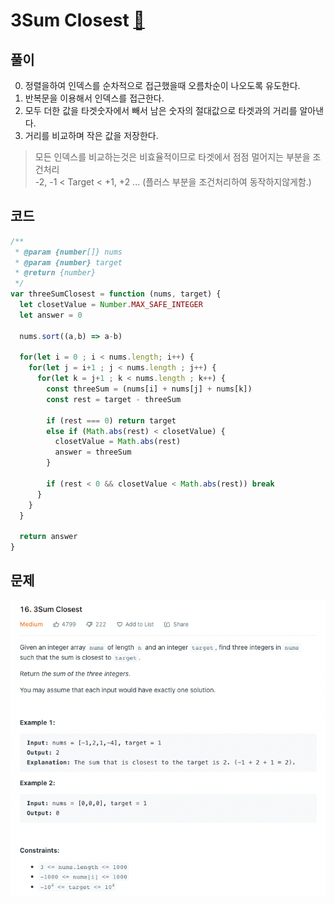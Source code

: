 # 3Sum Closest [🔗](https://leetcode.com/problems/3sum-closest/)

## 풀이

0. 정렬을하여 인덱스를 순차적으로 접근했을때 오름차순이 나오도록 유도한다.
1. 반복문을 이용해서 인덱스를 접근한다.
2. 모두 더한 값을 타겟숫자에서 빼서 남은 숫자의 절대값으로 타겟과의 거리를 알아낸다.
3. 거리를 비교하며 작은 값을 저장한다. 

> 모든 인덱스를 비교하는것은 비효율적이므로 타겟에서 점점 멀어지는 부분을 조건처리 <br>
-2, -1 < Target < +1, +2 ... (플러스 부분을 조건처리하여 동작하지않게함.)

## 코드

```javascript
/**
 * @param {number[]} nums
 * @param {number} target
 * @return {number}
 */
var threeSumClosest = function (nums, target) {
  let closetValue = Number.MAX_SAFE_INTEGER
  let answer = 0

  nums.sort((a,b) => a-b)

  for(let i = 0 ; i < nums.length; i++) {
    for(let j = i+1 ; j < nums.length ; j++) {
      for(let k = j+1 ; k < nums.length ; k++) {
        const threeSum = (nums[i] + nums[j] + nums[k])
        const rest = target - threeSum

        if (rest === 0) return target
        else if (Math.abs(rest) < closetValue) {
          closetValue = Math.abs(rest)
          answer = threeSum
        }

        if (rest < 0 && closetValue < Math.abs(rest)) break
      }
    }
  }

  return answer
}
```

## 문제

![problem](/assets/three-sum-closest.png)